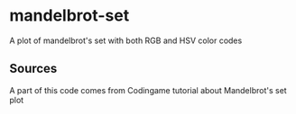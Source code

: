 # mandelbrot-set
A plot of mandelbrot's set with both RGB and HSV color codes

## Sources
A part of this code comes from Codingame tutorial about Mandelbrot's set plot

